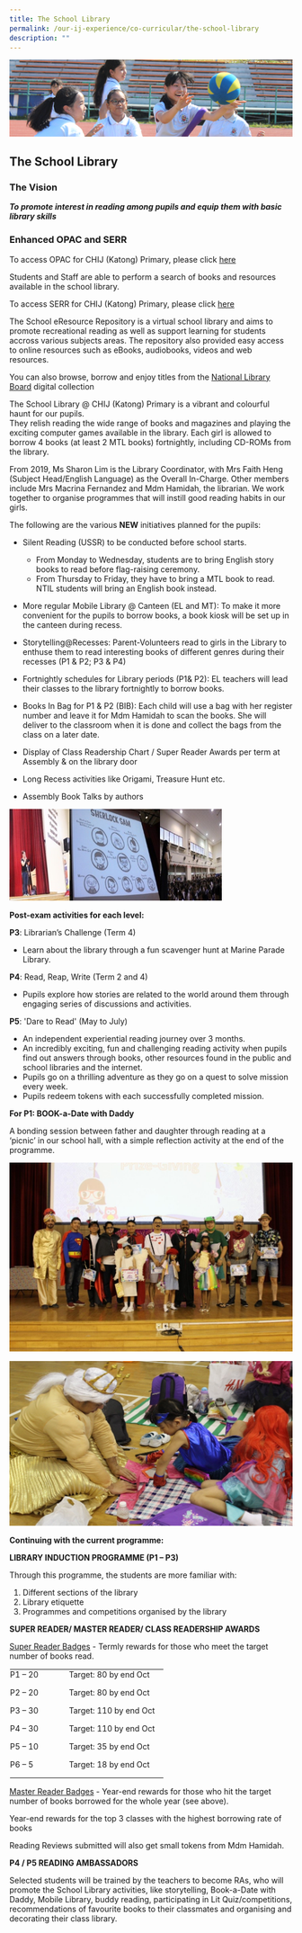 ```yaml
---
title: The School Library
permalink: /our-ij-experience/co-curricular/the-school-library
description: ""
---
```

![](/images/subpage.jpg)

## The School Library

### The Vision


**_To promote interest in reading among pupils and equip them with basic library skills_**

### Enhanced OPAC and SERR


To access OPAC for CHIJ (Katong) Primary, please click [here](https://schoolibrary.moe.edu.sg/chijkatongpri)

  

Students and Staff are able to perform a search of books and resources available in the school library.

  

To access SERR for CHIJ (Katong) Primary, please click [here](https://schoolibrary.moe.edu.sg/eresourcespri/cgi-bin/spydus.exe/MSGTRN/WPAC/HOME)

  

The School eResource Repository is a virtual school library and aims to promote recreational reading as well as support learning for students accross various subjects areas. The repository also provided easy access to online resources such as eBooks, audiobooks, videos and web resources.

  

You can also browse, borrow and enjoy titles from the [National Library Board](https://nlb.overdrive.com/collection/21779) digital collection

  

  

The School Library @ CHIJ (Katong) Primary is a vibrant and colourful haunt for our pupils.<br>
They relish reading the wide range of books and magazines and playing the exciting computer games available in the library. Each girl is allowed to borrow 4 books (at least 2 MTL books) fortnightly, including CD-ROMs from the library.

  

From 2019, Ms Sharon Lim is the Library Coordinator, with Mrs Faith Heng (Subject Head/English Language) as the Overall In-Charge. Other members include Mrs Macrina Fernandez and Mdm Hamidah, the librarian. We work together to organise programmes that will instill good reading habits in our girls.

  

The following are the various **NEW** initiatives planned for the pupils:

*   Silent Reading (USSR) to be conducted before school starts.

    *   From Monday to Wednesday, students are to bring English story books to read before flag-raising ceremony.
    *   From Thursday to Friday, they have to bring a MTL book to read. NTIL students will bring an English book instead.

*   More regular Mobile Library @ Canteen (EL and MT): To make it more convenient for the pupils to borrow books, a book kiosk will be set up in the canteen during recess.
*   Storytelling@Recesses: Parent-Volunteers read to girls in the Library to enthuse them to read interesting books of different genres during their recesses (P1 & P2; P3 & P4)      
*   Fortnightly schedules for Library periods (P1& P2): EL teachers will lead their classes to the library fortnightly to borrow books.
*   Books In Bag for P1 & P2 (BIB): Each child will use a bag with her register number and leave it for Mdm Hamidah to scan the books. She will deliver to the classroom when it is done and collect the bags from the class on a later date.
*   Display of Class Readership Chart / Super Reader Awards per term at Assembly & on the library door
*   Long Recess activities like Origami, Treasure Hunt etc.
*   Assembly Book Talks by authors

<img src="/images/Co%20Curricular/The%20School%20Library_1.jpg" 
     style="width:75%">




**Post-exam activities for each level:**

  

**P3**: Librarian’s Challenge (Term 4)

*   Learn about the library through a fun scavenger hunt at Marine Parade Library.

  

**P4**: Read, Reap, Write (Term 2 and 4)

*   Pupils explore how stories are related to the world around them through engaging series of discussions and activities.

  

**P5**: 'Dare to Read' (May to July)

*   An independent experiential reading journey over 3 months.
*   An incredibly exciting, fun and challenging reading activity when pupils find out answers through books, other resources found in the public and school libraries and the internet.
*   Pupils go on a thrilling adventure as they go on a quest to solve mission every week.
*   Pupils redeem tokens with each successfully completed mission.

  

**For P1: BOOK-a-Date with Daddy**

  

A bonding session between father and daughter through reading at a ‘picnic’ in our school hall, with a simple reflection activity at the end of the programme.



![](/images/Co%20Curricular/The%20School%20Library_2.jpg)

![](/images/Co%20Curricular/The%20School%20Library_3.jpg)


**Continuing with the current programme:**

  

**LIBRARY INDUCTION PROGRAMME (P1 – P3)**

  

Through this programme, the students are more familiar with:

1.  Different sections of the library
2.  Library etiquette
3.  Programmes and competitions organised by the library

  

**SUPER READER/ MASTER READER/ CLASS READERSHIP AWARDS**

  

<u>Super Reader Badges</u> \- Termly rewards for those who meet the target number of books read.

  

<table class="ive_eobj_center ives_tab_kosong" style="margin: auto; outline: 0px; padding: 0px; border-collapse: collapse; clear: both; border: 1px solid transparent; table-layout: fixed; width: 880px;"><tbody style="margin: 0px; outline: 0px; padding: 0px;"><tr style="margin: 0px; outline: 0px; padding: 0px;"><td width="90px" style="margin: 0px; outline: 0px; padding: 0px 15px 15px 0px; vertical-align: top;">P1 – 20</td><td style="margin: 0px; outline: 0px; padding: 0px 15px 15px 0px; vertical-align: top;">Target: 80 by end Oct</td></tr><tr style="margin: 0px; outline: 0px; padding: 0px;"><td style="margin: 0px; outline: 0px; padding: 0px 15px 15px 0px; vertical-align: top;">P2 – 20</td><td style="margin: 0px; outline: 0px; padding: 0px 15px 15px 0px; vertical-align: top;">Target: 80 by end Oct</td></tr><tr style="margin: 0px; outline: 0px; padding: 0px;"><td style="margin: 0px; outline: 0px; padding: 0px 15px 15px 0px; vertical-align: top;">P3 – 30</td><td style="margin: 0px; outline: 0px; padding: 0px 15px 15px 0px; vertical-align: top;">Target: 110 by end Oct</td></tr><tr style="margin: 0px; outline: 0px; padding: 0px;"><td style="margin: 0px; outline: 0px; padding: 0px 15px 15px 0px; vertical-align: top;">P4 – 30</td><td style="margin: 0px; outline: 0px; padding: 0px 15px 15px 0px; vertical-align: top;">Target: 110 by end Oct</td></tr><tr style="margin: 0px; outline: 0px; padding: 0px;"><td style="margin: 0px; outline: 0px; padding: 0px 15px 15px 0px; vertical-align: top;">P5 – 10</td><td style="margin: 0px; outline: 0px; padding: 0px 15px 15px 0px; vertical-align: top;">Target: 35 by end Oct</td></tr><tr style="margin: 0px; outline: 0px; padding: 0px;"><td style="margin: 0px; outline: 0px; padding: 0px 15px 15px 0px; vertical-align: top;">P6 – 5</td><td style="margin: 0px; outline: 0px; padding: 0px 15px 15px 0px; vertical-align: top;">Target: 18 by end Oct</td></tr></tbody></table>

  

<u>Master Reader Badges</u> \- Year-end rewards for those who hit the target number of books borrowed for the whole year (see above).

  

Year-end rewards for the top 3 classes with the highest borrowing rate of books

  

Reading Reviews submitted will also get small tokens from Mdm Hamidah.

  

  

**P4 / P5 READING AMBASSADORS**

  

Selected students will be trained by the teachers to become RAs, who will promote the School Library activities, like storytelling, Book-a-Date with Daddy, Mobile Library, buddy reading, participating in Lit Quiz/competitions, recommendations of favourite books to their classmates and organising and decorating their class library.